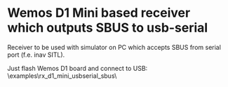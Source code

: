 # Wemos D1 Mini based receiver which outputs SBUS to usb-serial

Receiver to be used with simulator on PC which accepts SBUS from serial port (f.e. inav SITL).  

Just flash Wemos D1 board and connect to USB: \examples\rx_d1_mini_usbserial_sbus\



